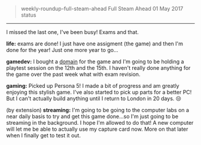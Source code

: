 > weekly-roundup-full-steam-ahead
> Full Steam Ahead
> 01 May 2017
> status
---
I missed the last one, I've been busy! Exams and that.

**life:** exams are done! I just have one assigment (the game) and then I'm done for the year! Just one more year to go...

**gamedev:** I bought a [domain](http://azureisles.online) for the game and I'm going to be holding a playtest session on the 12th and the 15th. I haven't really done anything for the game over the past week what with exam revision.

**gaming:** Picked up Persona 5! I made a bit of progress and am greatly enjoying this stylish game. I've also started to pick up parts for a better PC! But I can't actually build anything until I return to London in 20 days. 😒

(by extension) **streaming:** I'm going to be going to the computer labs on a near daily basis to try and get this game done...so I'm just going to be streaming in the background. I hope I'm allowed to do that! A new computer will let me be able to actually use my capture card now. More on that later when I finally get to test it out.
